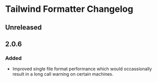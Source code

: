 # Tailwind Formatter Changelog

## Unreleased

## 2.0.6

### Added
- Improved single file format performance which would occassionally result in a long call warning on certain machines.
